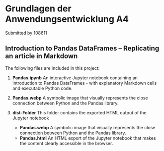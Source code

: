 # Grundlagen der Anwendungsentwicklung A4

Submitted by 108611

## Introduction to Pandas DataFrames – Replicating an article in Markdown

The following files are included in this project:

1. **Pandas.ipynb** An interactive Jupyter notebook containing an introduction to Pandas DataFrames - with explanatory Markdown cells and executable Python code.

2. **Pandas.webp** A symbolic image that visually represents the close connection between Python and the Pandas library.

3. **dist-Folder** This folder contains the exported HTML output of the Jupyter notebook
   - **Pandas.webp** A symbolic image that visually represents the close connection between Python and the Pandas library.
   - **Pandas.html** An HTML export of the Jupyter notebook that makes the content clearly accessible in the browser.

